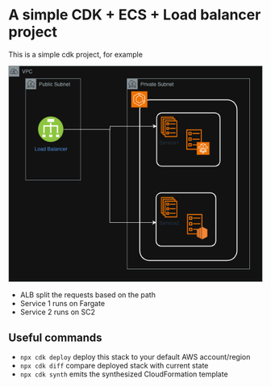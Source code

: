# A simple CDK + ECS + Load balancer project

This is a simple cdk project, for example

<img src="Ecs-simple.drawio.png">

- ALB split the requests based on the path
- Service 1 runs on Fargate
- Service 2 runs on SC2

## Useful commands

* `npx cdk deploy`  deploy this stack to your default AWS account/region
* `npx cdk diff`    compare deployed stack with current state
* `npx cdk synth`   emits the synthesized CloudFormation template
